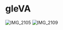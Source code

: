 # gleVA

![IMG_2105](https://user-images.githubusercontent.com/30687224/72698751-d9917100-3b88-11ea-9c09-40840b7e891b.PNG)
![IMG_2109](https://user-images.githubusercontent.com/30687224/72698755-dbf3cb00-3b88-11ea-89c2-16244a3ecf24.PNG)

